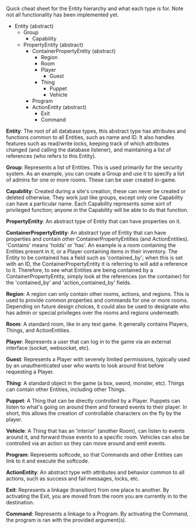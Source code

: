 Quick cheat sheet for the Entity hierarchy and what each type is for.  Note not all functionality has been implemented yet.

* Entity (abstract)
  * Group
    * Capability
  * PropertyEntity (abstract)
    * ContainerPropertyEntity (abstract)
      * Region
      * Room
      * Player
        * Guest
      * Thing
        * Puppet
        * Vehicle
    * Program
    * ActionEntity (abstract)
      * Exit
      * Command


**Entity**:  The root of all database types, this abstract type has attributes and functions common to all Entities, such as name and ID.  It also handles features such as read/write locks, keeping track of which attributes changed (and calling the database listener), and maintaining a list of references (who refers to this Entity).

**Group**:  Represents a list of Entities.  This is used primarily for the security system.  As an example, you can create a Group and use it to specify a list of admins for one or more rooms.  These can be user created in-game.

**Capability**:  Created during a site's creation, these can never be created or deleted otherwise.  They work just like groups, except only one Capability can have a particular name.  Each Capability represents some sort of privileged function; anyone in the Capability will be able to do that function.

**PropertyEntity**:  An abstract type of Entity that can have properties on it.

**ContainerPropertyEntity**:  An abstract type of Entity that can have properties and contain other ContainerPropertyEntities (and ActionEntities).  'Contains' means 'holds' or 'has'.  An example is a room containing the Entities present in it, or a Player containing items in their inventory.  The Entity to be contained has a field such as 'contained_by'; when this is set with an ID, the ContainerPropertyEntity it is referring to will add a reference to it.  Therefore, to see what Entities are being contained by a ContainerPropertyEntity, simply look at the references (on the container) for the 'contained_by' and 'action_contained_by' fields.

**Region**:  A region can only contain other rooms, actions, and regions.  This is used to provide common properties and commands for one or more rooms.  Depending on future design choices, it could also be used to designate who has admin or special privileges over the rooms and regions underneath.

**Room**:  A standard room, like in any text game.  It generally contains Players, Things, and ActionEntities.

**Player**:  Represents a user that can log in to the game via an external interface (socket, websocket, etc).

**Guest**:  Represents a Player with severely limited permissions, typically used by an unauthenticated user who wants to look around first before requesting a Player.

**Thing**:  A standard object in the game (a box, sword, monster, etc).  Things can contain other Entities, including other Things.

**Puppet**:  A Thing that can be directly controlled by a Player.  Puppets can listen to what's going on around them and forward events to their player.  In short, this allows the creation of controllable characters on the fly by the player.

**Vehicle**:  A Thing that has an 'interior' (another Room), can listen to events around it, and forward those events to a specific room.  Vehicles can also be controlled via an action so they can move around and emit events.

**Program**:  Represents softcode, so that Commands and other Entities can link to it and execute the softcode.

**ActionEntity**:  An abstract type with attributes and behavior common to all actions, such as success and fail messages, locks, etc.

**Exit**:  Represents a linkage (transition) from one place to another.  By activating the Exit, you are moved from the room you are currently in to the destination.

**Command**:  Represents a linkage to a Program.  By activating the Command, the program is ran with the provided argument(s).
